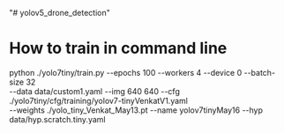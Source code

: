 "# yolov5_drone_detection" 
# How to train in command line 

python ./yolo7tiny/train.py --epochs 100 --workers 4 --device 0 --batch-size 32 \
--data data/custom1.yaml --img 640 640 --cfg ./yolo7tiny/cfg/training/yolov7-tinyVenkatV1.yaml \
--weights ./yolo_tiny_Venkat_May13.pt --name yolov7tinyMay16 --hyp data/hyp.scratch.tiny.yaml